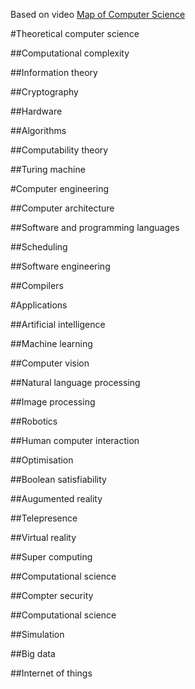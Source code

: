 Based on video [Map of Computer Science](https://www.youtube.com/watch?v=SzJ46YA_RaA)

#Theoretical computer science

##Computational complexity

##Information theory

##Cryptography

##Hardware

##Algorithms

##Computability theory

##Turing machine


#Computer engineering

##Computer architecture

##Software and programming languages

##Scheduling

##Software engineering

##Compilers


#Applications

##Artificial intelligence

##Machine learning

##Computer vision

##Natural language processing

##Image processing

##Robotics

##Human computer interaction

##Optimisation

##Boolean satisfiability

##Augumented reality

##Telepresence

##Virtual reality

##Super computing

##Computational science

##Compter security

##Computational science

##Simulation

##Big data

##Internet of things
